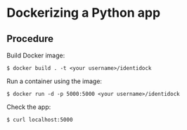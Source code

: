 # Dockerizing a Python app

## Procedure

Build Docker image:

```
$ docker build . -t <your username>/identidock
```

Run a container using the image:
```
$ docker run -d -p 5000:5000 <your username>/identidock
```

Check the app:
```
$ curl localhost:5000
 ```
